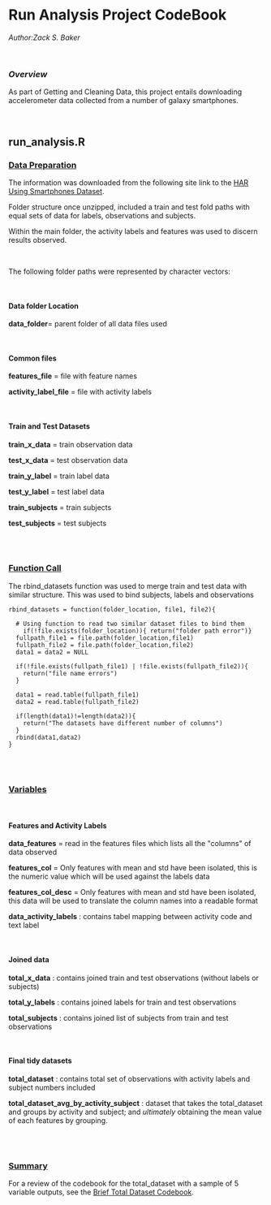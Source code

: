 
# Run Analysis Project CodeBook

_Author:Zack S. Baker_

<br />

### _Overview_

As part of Getting and Cleaning Data, this project entails downloading accelerometer data collected from a number of galaxy smartphones.

<br />

## run_analysis.R



### <u>Data Preparation</u>

The information was downloaded from the following site link to the [HAR Using Smartphones  Dataset](http://archive.ics.uci.edu/ml/machine-learning-databases/00240/UCI%20HAR%20Dataset.zip).

Folder structure once unzipped, included a train and test fold paths with equal sets of data for labels, observations and subjects. 

Within the main folder, the activity labels and features was used to discern results observed.

<br />

The following folder paths were represented by character vectors:

<br />

#### Data folder Location
**data_folder**= parent folder of all data files used 

<br />

#### Common files
**features_file** = file with feature names

**activity_label_file** = file with activity labels

<br />

#### Train and Test Datasets
**train_x_data** = train observation data

**test_x_data** = test observation data

**train_y_label** = train label data

**test_y_label** = test label data

**train_subjects** = train subjects

**test_subjects** = test subjects

<br />
<br />

### <u>Function Call</u>

The rbind_datasets function was used to merge train and test data with similar structure. 
This was used to bind subjects, labels and observations

```{r}
rbind_datasets = function(folder_location, file1, file2){
  
  # Using function to read two similar dataset files to bind them
    if(!file.exists(folder_location)){ return("folder path error")}
  fullpath_file1 = file.path(folder_location,file1)
  fullpath_file2 = file.path(folder_location,file2)
  data1 = data2 = NULL
  
  if(!file.exists(fullpath_file1) | !file.exists(fullpath_file2)){
    return("file name errors")
  }
  
  data1 = read.table(fullpath_file1)
  data2 = read.table(fullpath_file2) 
  
  if(length(data1)!=length(data2)){
    return("The datasets have different number of columns")
  }
  rbind(data1,data2)
}
```

<br />
<br />

### <u>Variables</u>

<br />

#### Features and Activity Labels

**data_features** = read in the features files which lists all the "columns" of data observed

**features_col** = Only features with mean and std have been isolated, this is the numeric value which will be used against the labels data

**features_col_desc** = Only features with mean and std have been isolated, this data will be used to translate the column names into a readable format 

**data_activity_labels** : contains tabel mapping between activity code and text label

<br />

#### Joined data

**total_x_data** : contains joined train and test observations (without labels or subjects)

**total_y_labels** : contains joined labels for train and test observations

**total_subjects** : contains joined list of subjects from train and test observations

<br />

#### Final tidy datasets

**total_dataset** : contains total set of observations with activity labels and subject numbers included

**total_dataset_avg_by_activity_subject** : dataset that takes the total_dataset and groups by activity and subject; and _ultimately_ obtaining the mean value of each features by grouping.

<br />
<br />

### <u>Summary</u>

For a review of the codebook for the total_dataset with a sample of 5 variable outputs, see the [Brief Total Dataset Codebook](http://archive.ics.uci.edu/ml/machine-learning-databases/00240/UCI%20HAR%20Dataset.zip).


